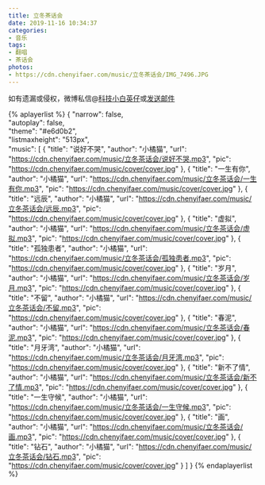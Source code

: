 ```yaml
---
title: 立冬茶话会
date: 2019-11-16 10:34:37
categories:
- 音乐
tags:
- 翻唱
- 茶话会
photos: 
- https://cdn.chenyifaer.com/music/立冬茶话会/IMG_7496.JPG
---
```


如有遗漏或侵权，微博私信@<a href="https://weibo.com/kjxbyz" target="_blank">科技小白英仔</a>或<a href="mailto:me@chenyifaer.com" target="_blank">发送邮件</a>

<!--more-->

{% aplayerlist %}
{
    "narrow": false,                          
    "autoplay": false,                         
    "theme": "#e6d0b2",	  
    "listmaxheight": "513px",                    
    "music": [
        {
            "title": "说好不哭",
            "author": "小橘猫",
            "url": "https://cdn.chenyifaer.com/music/立冬茶话会/说好不哭.mp3",
            "pic": "https://cdn.chenyifaer.com/music/cover/cover.jpg"
        },
        {
            "title": "一生有你",
            "author": "小橘猫",
            "url": "https://cdn.chenyifaer.com/music/立冬茶话会/一生有你.mp3",
            "pic": "https://cdn.chenyifaer.com/music/cover/cover.jpg"
        },
        {
            "title": "远辰",
            "author": "小橘猫",
            "url": "https://cdn.chenyifaer.com/music/立冬茶话会/远辰.mp3",
            "pic": "https://cdn.chenyifaer.com/music/cover/cover.jpg"
        },
        {
            "title": "虚拟",
            "author": "小橘猫",
            "url": "https://cdn.chenyifaer.com/music/立冬茶话会/虚拟.mp3",
            "pic": "https://cdn.chenyifaer.com/music/cover/cover.jpg"
        },
        {
            "title": "孤独患者",
            "author": "小橘猫",
            "url": "https://cdn.chenyifaer.com/music/立冬茶话会/孤独患者.mp3",
            "pic": "https://cdn.chenyifaer.com/music/cover/cover.jpg"
        },
        {
            "title": "岁月",
            "author": "小橘猫",
            "url": "https://cdn.chenyifaer.com/music/立冬茶话会/岁月.mp3",
            "pic": "https://cdn.chenyifaer.com/music/cover/cover.jpg"
        },
        {
            "title": "不留",
            "author": "小橘猫",
            "url": "https://cdn.chenyifaer.com/music/立冬茶话会/不留.mp3",
            "pic": "https://cdn.chenyifaer.com/music/cover/cover.jpg"
        },
        {
            "title": "春泥",
            "author": "小橘猫",
            "url": "https://cdn.chenyifaer.com/music/立冬茶话会/春泥.mp3",
            "pic": "https://cdn.chenyifaer.com/music/cover/cover.jpg"
        },
        {
            "title": "月牙湾",
            "author": "小橘猫",
            "url": "https://cdn.chenyifaer.com/music/立冬茶话会/月牙湾.mp3",
            "pic": "https://cdn.chenyifaer.com/music/cover/cover.jpg"
        },
        {
            "title": "新不了情",
            "author": "小橘猫",
            "url": "https://cdn.chenyifaer.com/music/立冬茶话会/新不了情.mp3",
            "pic": "https://cdn.chenyifaer.com/music/cover/cover.jpg"
        },
        {
            "title": "一生守候",
            "author": "小橘猫",
            "url": "https://cdn.chenyifaer.com/music/立冬茶话会/一生守候.mp3",
            "pic": "https://cdn.chenyifaer.com/music/cover/cover.jpg"
        },
        {
            "title": "画",
            "author": "小橘猫",
            "url": "https://cdn.chenyifaer.com/music/立冬茶话会/画.mp3",
            "pic": "https://cdn.chenyifaer.com/music/cover/cover.jpg"
        },
        {
            "title": "钻石",
            "author": "小橘猫",
            "url": "https://cdn.chenyifaer.com/music/立冬茶话会/钻石.mp3",
            "pic": "https://cdn.chenyifaer.com/music/cover/cover.jpg"
        }
    ]
}
{% endaplayerlist %}
